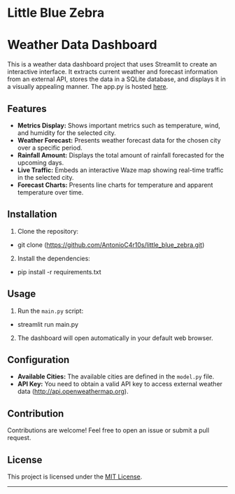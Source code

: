 # Little Blue Zebra

# Weather Data Dashboard

This is a weather data dashboard project that uses Streamlit to create an interactive interface. It extracts current weather and forecast information from an external API, stores the data in a SQLite database, and displays it in a visually appealing manner. The app.py is hosted [here](https://antonioc4r10s-little-blue-zebra-app-zkxhf2.streamlit.app/).

## Features

- **Metrics Display:** Shows important metrics such as temperature, wind, and humidity for the selected city.
- **Weather Forecast:** Presents weather forecast data for the chosen city over a specific period.
- **Rainfall Amount:** Displays the total amount of rainfall forecasted for the upcoming days.
- **Live Traffic:** Embeds an interactive Waze map showing real-time traffic in the selected city.
- **Forecast Charts:** Presents line charts for temperature and apparent temperature over time.

## Installation

1. Clone the repository:
- git clone (https://github.com/AntonioC4r10s/little_blue_zebra.git)

2. Install the dependencies:
- pip install -r requirements.txt


## Usage

1. Run the `main.py` script:
- streamlit run main.py


2. The dashboard will open automatically in your default web browser.

## Configuration

- **Available Cities:** The available cities are defined in the `model.py` file.
- **API Key:** You need to obtain a valid API key to access external weather data (http://api.openweathermap.org).

## Contribution

Contributions are welcome! Feel free to open an issue or submit a pull request.

## License

This project is licensed under the [MIT License](https://github.com/your-username/your-repository/blob/main/LICENSE).

---
